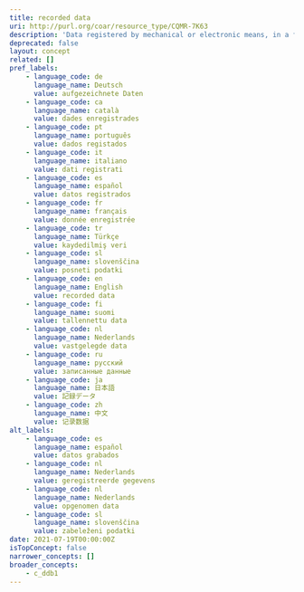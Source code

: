 ```yaml
---
title: recorded data
uri: http://purl.org/coar/resource_type/CQMR-7K63
description: 'Data registered by mechanical or electronic means, in a form that allows the information to be retrieved and/or reproduced. For example, images or sounds on disc or magnetic tape. [Source: Adapted from https://ddialliance.org/Specification/DDI-CV/ModeOfCollection_3.0.html]'
deprecated: false
layout: concept
related: []
pref_labels:
    - language_code: de
      language_name: Deutsch
      value: aufgezeichnete Daten
    - language_code: ca
      language_name: català
      value: dades enregistrades
    - language_code: pt
      language_name: português
      value: dados registados
    - language_code: it
      language_name: italiano
      value: dati registrati
    - language_code: es
      language_name: español
      value: datos registrados
    - language_code: fr
      language_name: français
      value: donnée enregistrée
    - language_code: tr
      language_name: Türkçe
      value: kaydedilmiş veri
    - language_code: sl
      language_name: slovenščina
      value: posneti podatki
    - language_code: en
      language_name: English
      value: recorded data
    - language_code: fi
      language_name: suomi
      value: tallennettu data
    - language_code: nl
      language_name: Nederlands
      value: vastgelegde data
    - language_code: ru
      language_name: русский
      value: записанные данные
    - language_code: ja
      language_name: 日本語
      value: 記録データ
    - language_code: zh
      language_name: 中文
      value: 记录数据
alt_labels:
    - language_code: es
      language_name: español
      value: datos grabados
    - language_code: nl
      language_name: Nederlands
      value: geregistreerde gegevens
    - language_code: nl
      language_name: Nederlands
      value: opgenomen data
    - language_code: sl
      language_name: slovenščina
      value: zabeleženi podatki
date: 2021-07-19T00:00:00Z
isTopConcept: false
narrower_concepts: []
broader_concepts:
    - c_ddb1
---
```



